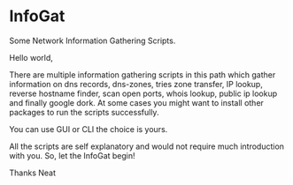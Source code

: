 # InfoGat
Some Network Information Gathering Scripts.

Hello world,

There are multiple information gathering scripts in this path which gather information on 
dns records, dns-zones, tries zone transfer, IP lookup, reverse hostname finder,
scan open ports, whois lookup, public ip lookup and finally google dork.
At some cases you might want to install other packages to run the scripts successfully.

You can use GUI or CLI the choice is yours.

All the scripts are self explanatory and would not require much introduction with you. So, let the InfoGat begin!

Thanks
Neat
